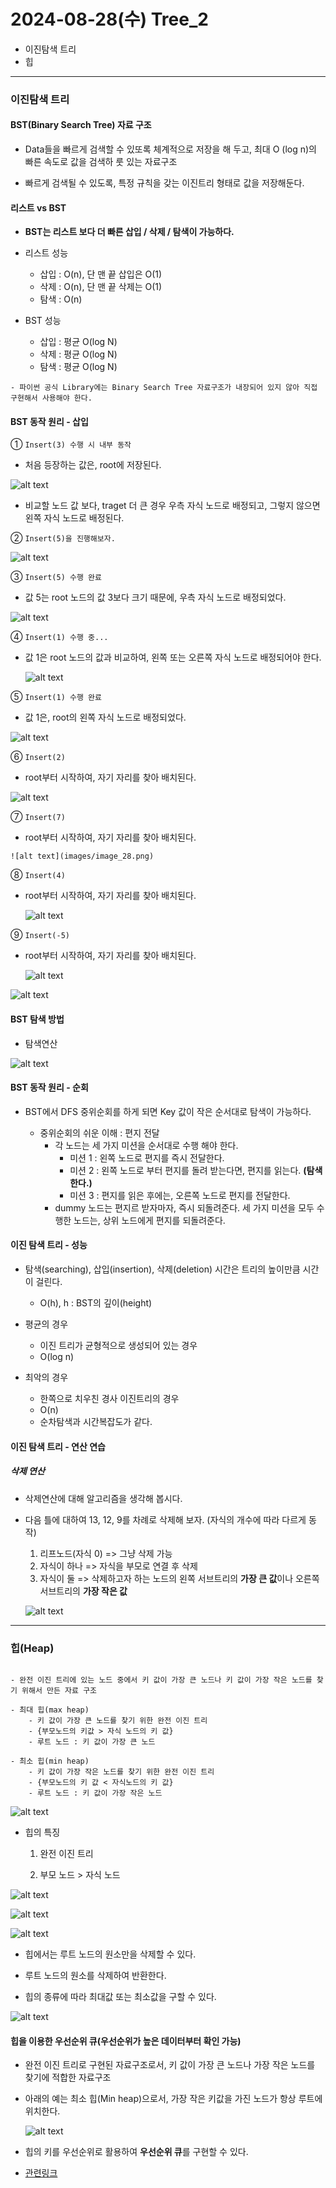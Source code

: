 # 2024-08-28(수) Tree_2

- 이진탐색 트리
- 힙

---

### 이진탐색 트리

#### BST(Binary Search Tree) 자료 구조

- Data들을 빠르게 검색할 수 있또록 체계적으로 저장을 해 두고, 최대 O (log n)의 빠른 속도로 값을 검색하 룻 있는 자료구조

- 빠르게 검색될 수 있도록, 특정 규칙을 갖는 이진트리 형태로 값을 저장해둔다.


#### 리스트 vs BST

- **BST는 리스트 보다 더 빠른 삽입 / 삭제 / 탐색이 가능하다.**

- 리스트 성능
  - 삽입 : O(n), 단 맨 끝 삽입은 O(1)
  - 삭제 : O(n), 단 맨 끝 삭제는 O(1)
  - 탐색 : O(n)

- BST 성능
  - 삽입 : 평균 O(log N)
  - 삭제 : 평균 O(log N)
  - 탐색 : 평균 O(log N)

```
- 파이썬 공식 Library에는 Binary Search Tree 자료구조가 내장되어 있지 않아 직접 구현해서 사용해야 한다.
```

#### BST 동작 원리 - 삽입

① `Insert(3) 수행 시 내부 동작`
  - 처음 등장하는 값은, root에 저장된다.
  
  ![alt text](images/image_22.png)

  - 비교할 노드 값 보다, traget 더 큰 경우 우측 자식 노드로 배정되고, 그렇지 않으면 왼쪽 자식 노드로 배정된다.

② `Insert(5)을 진행해보자.`

![alt text](images/image_23.png)

③ `Insert(5) 수행 완료`

  - 값 5는 root 노드의 값 3보다 크기 때문에, 우측 자식 노드로 배정되었다.
  
  ![alt text](images/image_24.png)


④ `Insert(1) 수행 중...`

  - 값 1은 root 노드의 값과 비교하여, 왼쪽 또는 오른쪽 자식 노드로 배정되어야 한다.

    ![alt text](images/image_25.png)

⑤ `Insert(1) 수행 완료`

  - 값 1은, root의 왼쪽 자식 노드로 배정되었다.
 
   ![alt text](images/image_26.png)

⑥ `Insert(2)`
  
  - root부터 시작하여, 자기 자리를 찾아 배치된다.

   ![alt text](images/image_27.png)

⑦ `Insert(7)`

   - root부터 시작하여, 자기 자리를 찾아 배치된다.

    ![alt text](images/image_28.png)

⑧ `Insert(4)`

  - root부터 시작하여, 자기 자리를 찾아 배치된다.

    ![alt text](images/image_29.png)

⑨ `Insert(-5)`

  - root부터 시작하여, 자기 자리를 찾아 배치된다.

    ![alt text](images/image_30.png)


![alt text](images/image_31.png)

#### BST 탐색 방법

- 탐색연산
  
![alt text](images/image_32.png)

#### BST 동작 원리 - 순회

- BST에서 DFS 중위순회를 하게 되면 Key 값이 작은 순서대로 탐색이 가능하다.

  - 중위순회의 쉬운 이해 : 편지 전달
    - 각 노드는 세 가지 미션을 순서대로 수행 해야 한다.
      - 미션 1 : 왼쪽 노드로 편지를 즉시 전달한다.
      - 미션 2 : 왼쪽 노드로 부터 편지를 돌려 받는다면, 편지를 읽는다. **(탐색한다.)**
      - 미션 3 : 편지를 읽은 후에는, 오른쪽 노드로 편지를 전달한다.
    - dummy 노드는 편지르 받자마자, 즉시 되돌려준다. 세 가지 미션을 모두 수행한 노드는, 상위 노드에게 편지를 되돌려준다.
  

#### 이진 탐색 트리 - 성능

- 탐색(searching), 삽입(insertion), 삭제(deletion) 시간은 트리의 높이만큼 시간이 걸린다.
  - O(h), h : BST의 깊이(height)

- 평균의 경우
  - 이진 트리가 균형적으로 생성되어 있는 경우
  - O(log n)

- 최악의 경우
  - 한쪽으로 치우친 경사 이진트리의 경우
  - O(n)
  - 순차탐색과 시간복잡도가 같다.

#### 이진 탐색 트리 - 연산 연습

##### 삭제 연산

  - 삭제연산에 대해 알고리즘을 생각해 봅시다.
  - 다음 틀에 대하여 13, 12, 9를 차례로 삭제해 보자. (자식의 개수에 따라 다르게 동작)

    1) 리프노드(자식 0) => 그냥 삭제 가능
    2) 자식이 하나 => 자식을 부모로 연결 후 삭제
    3) 자식이 둘 => 삭제하고자 하는 노드의 왼쪽 서브트리의 **가장 큰 값**이나 오른쪽 서브트리의 **가장 작은 값** 

    ![alt text](images/image_33.png)

---

### 힙(Heap)

```

- 완전 이진 트리에 있는 노드 중에서 키 값이 가장 큰 노드나 키 값이 가장 작은 노드를 찾기 위해서 만든 자료 구조

- 최대 힙(max heap)
    - 키 값이 가장 큰 노드를 찾기 위한 완전 이진 트리
    - {부모노드의 키값 > 자식 노드의 키 값}
    - 루트 노드 : 키 값이 가장 큰 노드

- 최소 힙(min heap)
    - 키 값이 가장 작은 노드를 찾기 위한 완전 이진 트리
    - {부모노드의 키 값 < 자식노드의 키 값}
    - 루트 노드 : 키 값이 가장 작은 노드

```

![alt text](images/image_34.png)

- 힙의 특징

  1. 완전 이진 트리

  2. 부모 노드 > 자식 노드

![alt text](images/image_35.png)


![alt text](images/image_36.png)

![alt text](images/image_37.png)

- 힙에서는 루트 노드의 원소만을 삭제할 수 있다.

- 루트 노드의 원소를 삭제하여 반환한다.

- 힙의 종류에 따라 최대값 또는 최소값을 구할 수 있다.

![alt text](images/image_38.png)

#### 힙을 이용한 우선순위 큐(우선순위가 높은 데이터부터 확인 가능)

- 완전 이진 트리로 구현된 자료구조로서, 키 값이 가장 큰 노드나 가장 작은 노드를 찾기에 적합한 자료구조

- 아래의 예는 최소 힙(Min heap)으로서, 가장 작은 키값을 가진 노드가 항상 루트에 위치한다.

    ![alt text](images/image_39.png)

- 힙의 키를 우선순위로 활용하여 **우선순위 큐**를 구현할 수 있다.

- [관련링크](https://pages.cs.wisc.edu/~vernon/cs367/notes/11.PRIORITY-Q.html)
